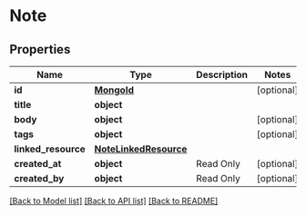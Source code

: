 # Note

## Properties
Name | Type | Description | Notes
------------ | ------------- | ------------- | -------------
**id** | [**MongoId**](MongoId.md) |  | [optional] 
**title** | **object** |  | 
**body** | **object** |  | [optional] 
**tags** | **object** |  | [optional] 
**linked_resource** | [**NoteLinkedResource**](NoteLinkedResource.md) |  | 
**created_at** | **object** | Read Only | [optional] 
**created_by** | **object** | Read Only | [optional] 

[[Back to Model list]](../README.md#documentation-for-models) [[Back to API list]](../README.md#documentation-for-api-endpoints) [[Back to README]](../README.md)

